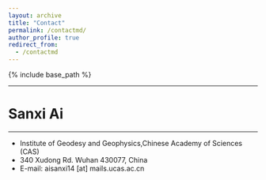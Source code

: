 ```yaml
---
layout: archive
title: "Contact"
permalink: /contactmd/
author_profile: true
redirect_from:
  - /contactmd
---
```


{% include base_path %}


---
# Sanxi Ai
---
* Institute of Geodesy and Geophysics,Chinese Academy of Sciences (CAS)
* 340 Xudong Rd. Wuhan 430077, China
* E-mail: aisanxi14 [at] mails.ucas.ac.cn
